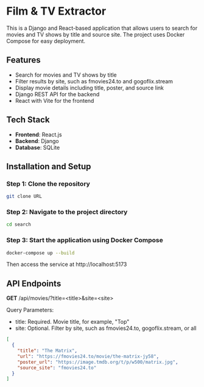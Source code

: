 # Film & TV Extractor

This is a Django and React-based application that allows users to search for movies and TV shows by title and source site. The project uses Docker Compose for easy deployment.

## Features

- Search for movies and TV shows by title
- Filter results by site, such as fmovies24.to and gogoflix.stream
- Display movie details including title, poster, and source link
- Django REST API for the backend
- React with Vite for the frontend

## Tech Stack

- **Frontend**: React.js
- **Backend**: Django
- **Database**: SQLite

## Installation and Setup
### Step 1: Clone the repository
```sh
git clone URL
```

### Step 2: Navigate to the project directory
```sh
cd search
```
### Step 3: Start the application using Docker Compose
```sh
docker-compose up --build
```
Then access the service at http://localhost:5173

## API Endpoints
**GET** /api/movies/?title=&lt;title&gt;&site=&lt;site&gt;

Query Parameters:
- title: Required. Movie title, for example, "Top"
- site: Optional. Filter by site, such as fmovies24.to, gogoflix.stream, or all
```json
[
  {
    "title": "The Matrix",
    "url": "https://fmovies24.to/movie/the-matrix-jy58",
    "poster_url": "https://image.tmdb.org/t/p/w500/matrix.jpg",
    "source_site": "fmovies24.to"
  }
]
```

